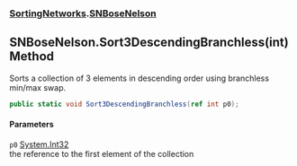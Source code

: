 ### [SortingNetworks](./SortingNetworks.md 'SortingNetworks').[SNBoseNelson](./SortingNetworks-SNBoseNelson.md 'SortingNetworks.SNBoseNelson')
## SNBoseNelson.Sort3DescendingBranchless(int) Method
Sorts a collection of 3 elements in descending order using branchless min/max swap.  
```csharp
public static void Sort3DescendingBranchless(ref int p0);
```
#### Parameters
<a name='SortingNetworks-SNBoseNelson-Sort3DescendingBranchless(int)-p0'></a>
`p0` [System.Int32](https://docs.microsoft.com/en-us/dotnet/api/System.Int32 'System.Int32')  
the reference to the first element of the collection  
  
